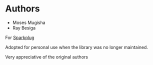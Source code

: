 
Authors
=======

* Moses Mugisha
* Ray Besiga

For [Sparkplug](http://sparkpl.ug)

Adopted for personal use when the library was no longer maintained.

Very appreciative of the original authors
